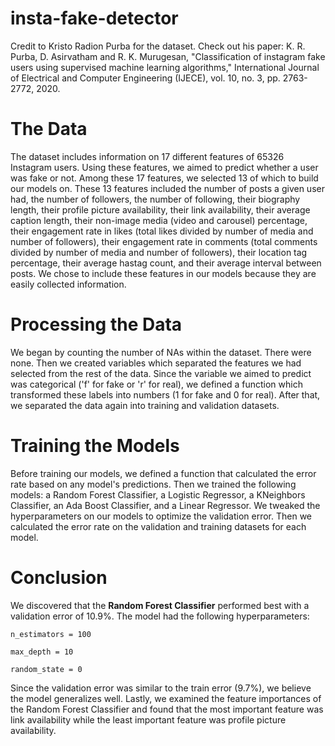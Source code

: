 # insta-fake-detector

Credit to Kristo Radion Purba for the dataset. Check out his paper:
K. R. Purba, D. Asirvatham and R. K. Murugesan,
"Classification of instagram fake users using supervised machine learning algorithms,"
International Journal of Electrical and Computer Engineering (IJECE),
vol. 10, no. 3, pp. 2763-2772, 2020.

# The Data

The dataset includes information on 17 different features of 65326 Instagram users. Using
these features, we aimed to predict whether a user was fake or not. Among these 17 features,
we selected 13 of which to build our models on. These 13 features included the number of posts
a given user had, the number of followers, the number of following, their biography length, 
their profile picture availability, their link availability, their average caption length, their
non-image media (video and carousel) percentage, their engagement rate in likes (total likes divided by
number of media and number of followers), their engagement rate in comments (total comments divided
by number of media and number of followers), their location tag percentage, their average hastag count,
and their average interval between posts. We chose to include these features in our models because
they are easily collected information.

# Processing the Data

We began by counting the number of NAs within the dataset. There were none. Then we created 
variables which separated the features we had selected from the rest of the data. Since the
variable we aimed to predict was categorical ('f' for fake or 'r' for real), we defined a function
which transformed these labels into numbers (1 for fake and 0 for real). After that, we separated
the data again into training and validation datasets.

# Training the Models

Before training our models, we defined a function that calculated the error rate based on any
model's predictions. Then we trained the following models: a Random Forest Classifier, a Logistic
Regressor, a KNeighbors Classifier, an Ada Boost Classifier, and a Linear Regressor. We tweaked the
hyperparameters on our models to optimize the validation error. Then we calculated the error rate on 
the validation and training datasets for each model.

# Conclusion

We discovered that the **Random Forest Classifier** performed best with a validation error of 10.9%.
The model had the following hyperparameters: 

`n_estimators = 100`

`max_depth = 10`

`random_state = 0`

Since the validation error was similar to the train error (9.7%), we believe the model generalizes well.
Lastly, we examined the feature importances of the Random Forest Classifier and found that the most
important feature was link availability while the least important feature was profile picture availability.
